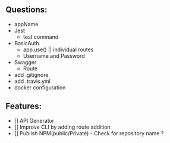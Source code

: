 ## Questions:

- appName
- Jest
  - test command
- BasicAuth
  - app.use() || individual routes
  - Username and Password
- Swagger
  - Route
- add .gitignore
- add .travis.yml
- docker configuration

## Features:

- [] API Generator
- [] Improve CLI by adding route addition
- [] Publish NPM(public/Private) - Check for repository name ?


